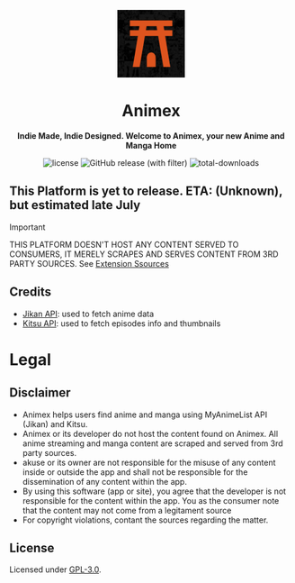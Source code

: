 <p align="center">
    <img width="120px" src="./assets/icon.png"/>
    <h1 align="center">Animex</h1>
</p>

<p align="center">
  <strong>Indie Made, Indie Designed. Welcome to Animex, your new Anime and Manga Home</strong>
</p>
<p align="center">
    <img alt="license" src="https://img.shields.io/github/license/Animex-App/Animex?style=for-the-badge&labelColor=1a1d24"> 
    <img alt="GitHub release (with filter)" src="https://img.shields.io/github/v/release/Animex-App/Animex-Desktop?style=for-the-badge&labelColor=1a1d24">
    <img alt="total-downloads" src="https://img.shields.io/github/downloads/Animex-App/Animex/total?style=for-the-badge&labelColor=1a1d24">
</p>

## This Platform is yet to release. ETA: (Unknown), but estimated late July

> [!IMPORTANT]  
> THIS PLATFORM DOESN'T HOST ANY CONTENT SERVED TO CONSUMERS, IT MERELY SCRAPES AND SERVES CONTENT FROM 3RD PARTY SOURCES. See [Extension Ssources](https://github.com/Animex-App/Extension-Servers)
## Credits

- [Jikan API](https://jikan.moe/): used to fetch anime data
- [Kitsu API](https://github.com/hummingbird-me): used to fetch episodes info and thumbnails

# Legal

## Disclaimer

- Animex helps users find anime and manga using MyAnimeList API (Jikan) and Kitsu.
- Animex or its developer do not host the content found on Animex. All anime streaming and manga content are scraped and served from 3rd party sources.
- akuse or its owner are not responsible for the misuse of any content inside or outside the app and shall not be responsible for the dissemination of any content within the app.
- By using this software (app or site), you agree that the developer is not responsible for the content within the app. You as the consumer note that the content may not come from a legitament source
- For copyright violations, contant the sources regarding the matter.

## License

Licensed under [GPL-3.0](https://www.gnu.org/licenses/gpl-3.0.html#license-text).
